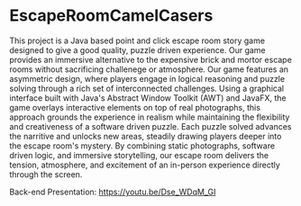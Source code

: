 # EscapeRoomCamelCasers
This project is a Java based point and click escape room story game designed to give a good quality, puzzle driven experience. Our game provides an immersive alternative to the expensive brick and mortor escape rooms without sacrificing challenege or atmosphere. Our game features an asymmetric design, where players engage in logical reasoning and puzzle solving through a rich set of interconnected challenges. Using a graphical interface built with Java's Abstract Window Toolkit (AWT) and JavaFX, the game overlays interactive elements on top of real photographs, this approach grounds the experience in realism while maintaining the flexibility and creativeness of a software driven puzzle. Each puzzle solved advances the narritive and unlocks new areas, steadily drawing players deeper into the escape room's mystery. By combining static photographs, software driven logic, and immersive storytelling, our escape room delivers the tension, atmosphere, and excitement of an in-person experience directly through the screen.

Back-end Presentation:
https://youtu.be/Dse_WDqM_GI
